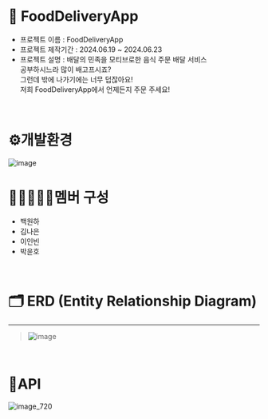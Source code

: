 # 📄 FoodDeliveryApp

- 프로젝트 이름 : FoodDeliveryApp
- 프로젝트 제작기간 : 2024.06.19 ~ 2024.06.23
- 프로젝트 설명 : 배달의 민족을 모티브로한 음식 주문 배달 서비스
  <br/>공부하시느라 많이 배고프시죠?
  <br/>그런데 밖에 나가기에는 너무 덥잖아요!
  <br/>저희 FoodDeliveryApp에서 언제든지 주문 주세요!
 <br/>

# ⚙개발환경

![image](https://github.com/watual/FoodDeliveryApp/assets/164742269/53a10802-c50a-402c-abb1-87f969822f46)
 <br/>
 

# 👩🏼‍🤝‍👩🏼멤버 구성

* 백원하 
* 김나은
* 이인빈
* 박윤호
 <br/>
 
# 🗂️ ERD (Entity Relationship Diagram)
**************
>![image](https://github.com/noeyodeel/HMPAH/assets/103111681/42935702-aae6-4472-90d5-cd815ae8dad8)
 <br/>
 
# 📜API

![image_720](https://github.com/watual/FoodDeliveryApp/assets/164742269/9154ab94-9e4d-4428-82e8-5f78f1efc978)
